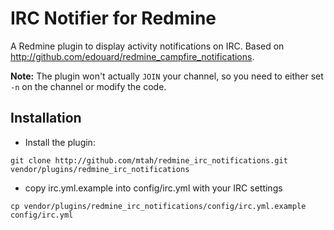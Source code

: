 IRC Notifier for Redmine
=============================

A Redmine plugin to display activity notifications on IRC. Based on http://github.com/edouard/redmine_campfire_notifications.

**Note:** The plugin won't actually `JOIN` your channel, so you need to either set `-n` on the channel or modify the code.

Installation
------------

- Install the plugin:

`git clone http://github.com/mtah/redmine_irc_notifications.git vendor/plugins/redmine_irc_notifications`

- copy irc.yml.example into config/irc.yml with your IRC settings

`cp vendor/plugins/redmine_irc_notifications/config/irc.yml.example config/irc.yml`
